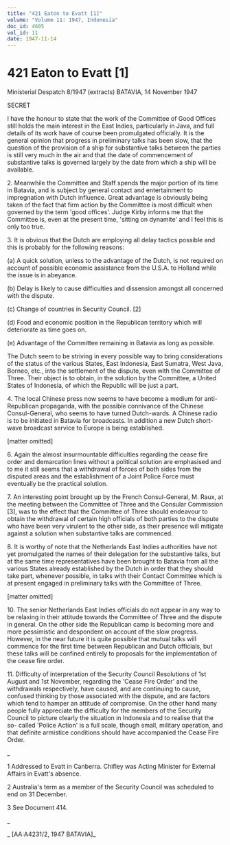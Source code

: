 ```yaml
---
title: "421 Eaton to Evatt [1]"
volume: "Volume 11: 1947, Indonesia"
doc_id: 4605
vol_id: 11
date: 1947-11-14
---
```


# 421 Eaton to Evatt [1]

Ministerial Despatch 8/1947 (extracts) BATAVIA, 14 November 1947

SECRET

I have the honour to state that the work of the Committee of Good Offices still holds the main interest in the East Indies, particularly in Java, and full details of its work have of course been promulgated officially. It is the general opinion that progress in preliminary talks has been slow, that the question of the provision of a ship for substantive talks between the parties is still very much in the air and that the date of commencement of substantive talks is governed largely by the date from which a ship will be available.

2\. Meanwhile the Committee and Staff spends the major portion of its time in Batavia, and is subject by general contact and entertainment to impregnation with Dutch influence. Great advantage is obviously being taken of the fact that firm action by the Committee is most difficult when governed by the term 'good offices'. Judge Kirby informs me that the Committee is, even at the present time, 'sitting on dynamite' and I feel this is only too true.

3\. It is obvious that the Dutch are employing all delay tactics possible and this is probably for the following reasons:

(a) A quick solution, unless to the advantage of the Dutch, is not required on account of possible economic assistance from the U.S.A. to Holland while the issue is in abeyance.

(b) Delay is likely to cause difficulties and dissension amongst all concerned with the dispute.

(c) Change of countries in Security Council. [2]

(d) Food and economic position in the Republican territory which will deteriorate as time goes on.

(e) Advantage of the Committee remaining in Batavia as long as possible.

The Dutch seem to be striving in every possible way to bring considerations of the status of the various States, East Indonesia, East Sumatra, West Java, Borneo, etc., into the settlement of the dispute, even with the Committee of Three. Their object is to obtain, in the solution by the Committee, a United States of Indonesia, of which the Republic will be just a part.

4\. The local Chinese press now seems to have become a medium for anti-Republican propaganda, with the possible connivance of the Chinese Consul-General, who seems to have turned Dutch-wards. A Chinese radio is to be initiated in Batavia for broadcasts. In addition a new Dutch short-wave broadcast service to Europe is being established.

[matter omitted]

6\. Again the almost insurmountable difficulties regarding the cease fire order and demarcation lines without a political solution are emphasised and to me it still seems that a withdrawal of forces of both sides from the disputed areas and the establishment of a Joint Police Force must eventually be the practical solution.

7\. An interesting point brought up by the French Consul-General, M. Raux, at the meeting between the Committee of Three and the Consular Commission [3], was to the effect that the Committee of Three should endeavour to obtain the withdrawal of certain high officials of both parties to the dispute who have been very virulent to the other side, as their presence will mitigate against a solution when substantive talks are commenced.

8\. It is worthy of note that the Netherlands East Indies authorities have not yet promulgated the names of their delegation for the substantive talks, but at the same time representatives have been brought to Batavia from all the various States already established by the Dutch in order that they should take part, whenever possible, in talks with their Contact Committee which is at present engaged in preliminary talks with the Committee of Three.

[matter omitted]

10\. The senior Netherlands East Indies officials do not appear in any way to be relaxing in their attitude towards the Committee of Three and the dispute in general. On the other side the Republican camp is becoming more and more pessimistic and despondent on account of the slow progress. However, in the near future it is quite possible that mutual talks will commence for the first time between Republican and Dutch officials, but these talks will be confined entirely to proposals for the implementation of the cease fire order.

11\. Difficulty of interpretation of the Security Council Resolutions of 1st August and 1st November, regarding the 'Cease Fire Order' and the withdrawals respectively, have caused, and are continuing to cause, confused thinking by those associated with the dispute, and are factors which tend to hamper an attitude of compromise. On the other hand many people fully appreciate the difficulty for the members of the Security Council to picture clearly the situation in Indonesia and to realise that the so- called 'Police Action' is a full scale, though small, military operation, and that definite armistice conditions should have accompanied the Cease Fire Order.

_

1 Addressed to Evatt in Canberra. Chifley was Acting Minister for External Affairs in Evatt's absence.

2 Australia's term as a member of the Security Council was scheduled to end on 31 December.

3 See Document 414.

_

_ [AA:A4231/2, 1947 BATAVIA]_

